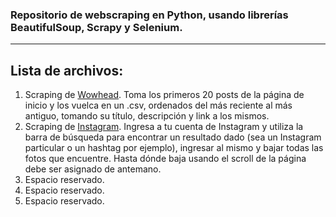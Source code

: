 ### Repositorio de webscraping en Python, usando librerías BeautifulSoup, Scrapy y Selenium.

---

## Lista de archivos:
1. Scraping de <a href="https://www.wowhead.com">Wowhead</a>. Toma los primeros 20 posts de la página de inicio y los vuelca en un .csv, ordenados del más reciente al más antiguo, tomando su título, descripción y link a los mismos.
2. Scraping de <a href="https://www.instagram.com/">Instagram</a>. Ingresa a tu cuenta de Instagram y utiliza la barra de búsqueda para encontrar un resultado dado (sea un Instagram particular o un hashtag por ejemplo), ingresar al mismo y bajar todas las fotos que encuentre. Hasta dónde baja usando el scroll de la página debe ser asignado de antemano.
3. Espacio reservado.
4. Espacio reservado.
5. Espacio reservado.
